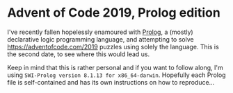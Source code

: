 # Advent of Code 2019, Prolog edition

I've recently fallen hopelessly enamoured with [Prolog](https://en.wikipedia.org/wiki/Prolog), a (mostly) declarative
logic programming language, and attempting to
solve https://adventofcode.com/2019 puzzles using solely the language.
This is the second date, to see where this would lead us.

Keep in mind that this is rather personal and if you want to follow along, I'm using `SWI-Prolog version 8.1.13 for x86_64-darwin`. Hopefully
each Prolog file is self-contained and has its own instructions on how to reproduce...
